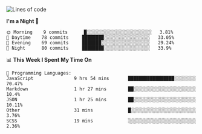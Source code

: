 <!--START_SECTION:waka-->
![Lines of code](https://img.shields.io/badge/From%20Hello%20World%20I%27ve%20Written-455337%20lines%20of%20code-blue)

**I'm a Night 🦉** 

```text
🌞 Morning    9 commits      █░░░░░░░░░░░░░░░░░░░░░░░░   3.81% 
🌆 Daytime    78 commits     ████████░░░░░░░░░░░░░░░░░   33.05% 
🌃 Evening    69 commits     ███████░░░░░░░░░░░░░░░░░░   29.24% 
🌙 Night      80 commits     ████████░░░░░░░░░░░░░░░░░   33.9%

```


📊 **This Week I Spent My Time On** 

```text
💬 Programming Languages: 
JavaScript               9 hrs 54 mins       █████████████████░░░░░░░░   70.47% 
Markdown                 1 hr 27 mins        ██░░░░░░░░░░░░░░░░░░░░░░░   10.4% 
JSON                     1 hr 25 mins        ██░░░░░░░░░░░░░░░░░░░░░░░   10.11% 
Other                    31 mins             █░░░░░░░░░░░░░░░░░░░░░░░░   3.76% 
SCSS                     19 mins             ░░░░░░░░░░░░░░░░░░░░░░░░░   2.36%

```


<!--END_SECTION:waka-->
